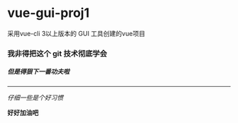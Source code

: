 # vue-gui-proj1
采用vue-cli 3以上版本的 GUI 工具创建的vue项目



### 我非得把这个 git 技术彻底学会

##### 但是得狠下一番功夫啦



---

*仔细一些是个好习惯*

**好好加油吧**





